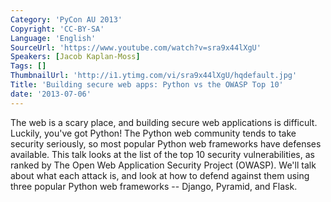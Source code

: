 ```yaml
---
Category: 'PyCon AU 2013'
Copyright: 'CC-BY-SA'
Language: 'English'
SourceUrl: 'https://www.youtube.com/watch?v=sra9x44lXgU'
Speakers: [Jacob Kaplan-Moss]
Tags: []
ThumbnailUrl: 'http://i1.ytimg.com/vi/sra9x44lXgU/hqdefault.jpg'
Title: 'Building secure web apps: Python vs the OWASP Top 10'
date: '2013-07-06'
---
```

The web is a scary place, and building secure web applications is difficult. Luckily, you've got Python! The Python web community tends to take security seriously, so most popular Python web frameworks have defenses available. This talk looks at the list of the top 10 security vulnerabilities, as ranked by The Open Web Application Security Project (OWASP). We'll talk about what each attack is, and look at how to defend against them using three popular Python web frameworks -- Django, Pyramid, and Flask.
